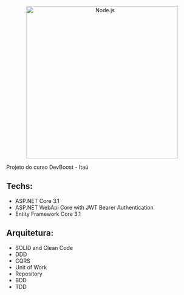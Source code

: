 <!--lint disable no-literal-urls-->
<p align="center">
  <a href="https://conteudo.sharerh.com/itau-devboost">
    <img
      alt="Node.js"
      src="https://github.com/allansud/devboost.dronedelivery.Allan/blob/master/devboost.png?raw=true"
      width="400"
    />
  </a>
</p>

Projeto do curso DevBoost - Itaú

## Techs:

- ASP.NET Core 3.1
- ASP.NET WebApi Core with JWT Bearer Authentication
- Entity Framework Core 3.1

## Arquitetura:

- SOLID and Clean Code
- DDD
- CQRS
- Unit of Work
- Repository
- BDD
- TDD
